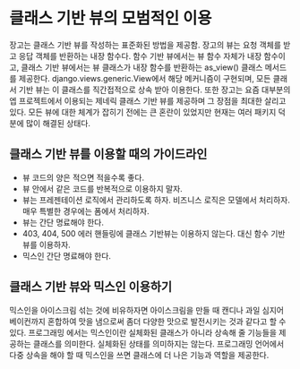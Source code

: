 # 클래스 기반 뷰의 모범적인 이용
장고는 클래스 기반 뷰를 작성하는 표준화된 방법을 제공함. 장고의 뷰는 요청 객체를 받고 응답 객체를 반환하는 내장 함수다. 함수 기반 뷰에서는 뷰 함수 자체가 내장 함수이고, 클래스 기반 뷰에서는 뷰 클래스가 내장 함수를 반환하는 as_view() 클래스 메서드를 제공한다. django.views.generic.View에서 해당 메커니즘이 구현되며, 모든 클래서 기반 뷰는 이 클래스를 직간접적으로 상속 받아 이용한다.
또한 장고는 요즘 대부분의 엡 프로젝트에서 이용되는 제네릭 클래스 기반 뷰를 제공하며 그 장점을 최대한 살리고 있다.
모든 뷰에 대한 체계가 잡히기 전에는 큰 혼란이 있었지만 현재는 여러 패키지 덕분에 많이 해결된 상태다.

## 클래스 기반 뷰를 이용할 때의 가이드라인
- 뷰 코드의 양은 적으면 적을수록 좋다.
- 뷰 안에서 같은 코드를 반복적으로 이용하지 말자.
- 뷰는 프레젠테이션 로직에서 관리하도록 하자. 비즈니스 로직은 모델에서 처리하자. 매우 특별한 경우에는 폼에서 처리하자.
- 뷰는 간단 명료해야 한다.
- 403, 404, 500 에러 핸들링에 클래스 기반뷰는 이용하지 않는다. 대신 함수 기반뷰를 이용하자.
- 믹스인 간단 명료해야 한다.

## 클래스 기반 뷰와 믹스인 이용하기
믹스인을 아이스크림 섞는 것에 비유하자면 아이스크림을 만들 때 캔디나 과일 심지어 베이컨까지 혼합하여 맛을 냄으로써 좀더 다양한 맛으로 발전시키는 것과 같다고 할 수 있다.
프로그래밍 에서는 믹스인이란 실체화된 클래스가 아니라 상속해 줄 기능들을 제공하는 클래스를 의미한다. 실체화된 상태를 의미하지는 않는다. 프로그래밍 언어에서 다중 상속을 해야 할 때 믹스인을 쓰면 클래스에 더 나은 기능과 역할을 제공한다.
